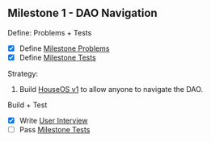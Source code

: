 ## Milestone 1 - DAO Navigation

Define: Problems + Tests
- [x] Define [Milestone Problems](./PROBLEMS.md)
- [x] Define [Milestone Tests](./TESTS.md)

Strategy:
1. Build [HouseOS v1](https://github.com/Krause-House/houseOS) to allow anyone to navigate the DAO.

Build + Test
- [x] Write [User Interview](./user-interview.md)
- [ ] Pass [Milestone Tests](./TESTS.md)

